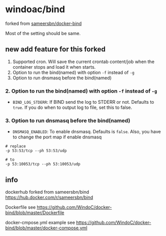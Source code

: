 # windoac/bind

forked from [sameersbn/docker-bind](https://github.com/sameersbn/docker-bind)

Most of the setting should be same.

## new add feature for this forked

1. Supported cron. Will save the current crontab content/job when the container stops and load it when starts.
2. Option to run the bind(named) with option `-f` instead of `-g`
3. Option to run dnsmasq before the bind(named)

### 2. Option to run the bind(named) with option `-f` instead of `-g`

* `BIND_LOG_STDERR`: If BIND send the log to STDERR or not. Defaults to `true`. 
   If you do when to output log to file, set this to false.

### 3. Option to run dnsmasq before the bind(named)

* `DNSMASQ_ENABLED`: To enable dnsmasq. Defaults is `false`. Also, you have to change the port map if enable dnsmasq
```
# replace
-p 53:53/tcp --ph 53:53/udp

# to
-p 53:10053/tcp --ph 53:10053/udp

```

## info

dockerhub forked from sameersbn/bind
https://hub.docker.com/r/sameersbn/bind

Dockerfile see
https://github.com/WindoC/docker-bind/blob/master/Dockerfile

docker-cmpose.yml example see
https://github.com/WindoC/docker-bind/blob/master/docker-compose.yml
